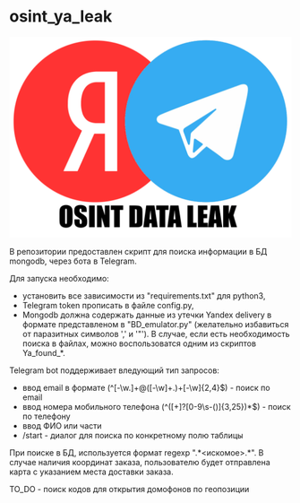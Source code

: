 # osint_ya_leak

![This is an image](https://github.com/RIGBY-RUT/osint_ya_leak/blob/adc9ce64757f4f15f316cd4c71381f9442ce6f0f/%D0%91%D0%B5%D0%B7%20%D0%B8%D0%BC%D0%B5%D0%BD%D0%B8.png)

В репозитории предоставлен скрипт для поиска информации в БД mongodb, через бота в Telegram.

Для запуска необходимо:
* установить все зависимости из "requirements.txt" для python3, 
* Telegram token прописать в файле config.py,
* Mongodb должна содержать данные из утечки Yandex delivery в формате представленом в "BD_emulator.py" (желательно избавиться от паразитных символов ',' и '"'). В случае, если есть необходимость поиска в файлах, можно воспользоватся одним из скриптов Ya_found_*.

Telegram bot поддерживает вледующий тип запросов:
* ввод email в формате (^[-\w\.]+@([-\w]+\.)+[-\w]{2,4}$) - поиск по email
* ввод номера мобильного телефона (^([+]?[0-9\s-\(\)]{3,25})*$) - поиск по телефону
* ввод ФИО или части 
* /start - диалог для поиска по конкретному полю таблицы

При поиске в БД, используется формат regexp ".\*<искомое>.\*".
В случае наличия координат заказа, пользователю будет отправлена карта с указанием места доставки заказа.




TO_DO - поиск кодов для открытия домофонов по геопозиции
